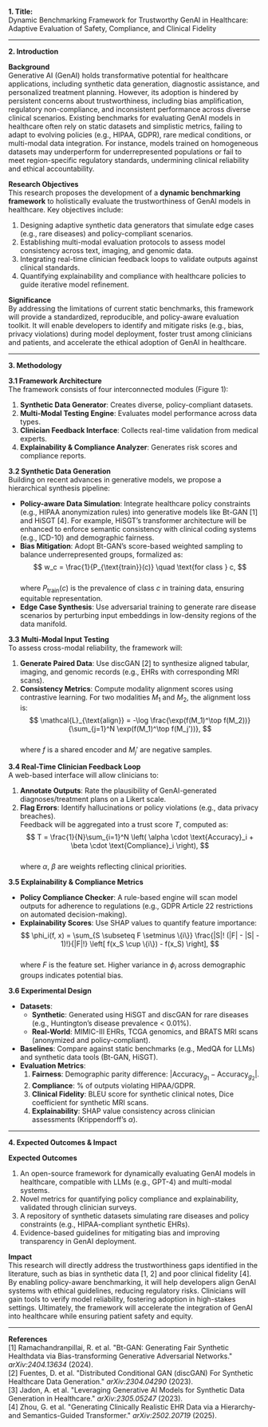 **1. Title:**  
Dynamic Benchmarking Framework for Trustworthy GenAI in Healthcare: Adaptive Evaluation of Safety, Compliance, and Clinical Fidelity  

---

**2. Introduction**  

**Background**  
Generative AI (GenAI) holds transformative potential for healthcare applications, including synthetic data generation, diagnostic assistance, and personalized treatment planning. However, its adoption is hindered by persistent concerns about trustworthiness, including bias amplification, regulatory non-compliance, and inconsistent performance across diverse clinical scenarios. Existing benchmarks for evaluating GenAI models in healthcare often rely on static datasets and simplistic metrics, failing to adapt to evolving policies (e.g., HIPAA, GDPR), rare medical conditions, or multi-modal data integration. For instance, models trained on homogeneous datasets may underperform for underrepresented populations or fail to meet region-specific regulatory standards, undermining clinical reliability and ethical accountability.  

**Research Objectives**  
This research proposes the development of a **dynamic benchmarking framework** to holistically evaluate the trustworthiness of GenAI models in healthcare. Key objectives include:  
1. Designing adaptive synthetic data generators that simulate edge cases (e.g., rare diseases) and policy-compliant scenarios.  
2. Establishing multi-modal evaluation protocols to assess model consistency across text, imaging, and genomic data.  
3. Integrating real-time clinician feedback loops to validate outputs against clinical standards.  
4. Quantifying explainability and compliance with healthcare policies to guide iterative model refinement.  

**Significance**  
By addressing the limitations of current static benchmarks, this framework will provide a standardized, reproducible, and policy-aware evaluation toolkit. It will enable developers to identify and mitigate risks (e.g., bias, privacy violations) during model deployment, foster trust among clinicians and patients, and accelerate the ethical adoption of GenAI in healthcare.  

---

**3. Methodology**  

**3.1 Framework Architecture**  
The framework consists of four interconnected modules (Figure 1):  
1. **Synthetic Data Generator**: Creates diverse, policy-compliant datasets.  
2. **Multi-Modal Testing Engine**: Evaluates model performance across data types.  
3. **Clinician Feedback Interface**: Collects real-time validation from medical experts.  
4. **Explainability & Compliance Analyzer**: Generates risk scores and compliance reports.  

**3.2 Synthetic Data Generation**  
Building on recent advances in generative models, we propose a hierarchical synthesis pipeline:  
- **Policy-aware Data Simulation**: Integrate healthcare policy constraints (e.g., HIPAA anonymization rules) into generative models like Bt-GAN [1] and HiSGT [4]. For example, HiSGT’s transformer architecture will be enhanced to enforce semantic consistency with clinical coding systems (e.g., ICD-10) and demographic fairness.  
- **Bias Mitigation**: Adopt Bt-GAN’s score-based weighted sampling to balance underrepresented groups, formalized as:  
  $$  
  w_c = \frac{1}{P_{\text{train}}(c)} \quad \text{for class } c,  
  $$  
  where $P_{\text{train}}(c)$ is the prevalence of class $c$ in training data, ensuring equitable representation.  
- **Edge Case Synthesis**: Use adversarial training to generate rare disease scenarios by perturbing input embeddings in low-density regions of the data manifold.  

**3.3 Multi-Modal Input Testing**  
To assess cross-modal reliability, the framework will:  
1. **Generate Paired Data**: Use discGAN [2] to synthesize aligned tabular, imaging, and genomic records (e.g., EHRs with corresponding MRI scans).  
2. **Consistency Metrics**: Compute modality alignment scores using contrastive learning. For two modalities $M_1$ and $M_2$, the alignment loss is:  
  $$  
  \mathcal{L}_{\text{align}} = -\log \frac{\exp(f(M_1)^\top f(M_2))}{\sum_{j=1}^N \exp(f(M_1)^\top f(M_j'))},  
  $$  
  where $f$ is a shared encoder and $M_j'$ are negative samples.  

**3.4 Real-Time Clinician Feedback Loop**  
A web-based interface will allow clinicians to:  
1. **Annotate Outputs**: Rate the plausibility of GenAI-generated diagnoses/treatment plans on a Likert scale.  
2. **Flag Errors**: Identify hallucinations or policy violations (e.g., data privacy breaches).  
Feedback will be aggregated into a trust score $T$, computed as:  
$$  
T = \frac{1}{N}\sum_{i=1}^N \left( \alpha \cdot \text{Accuracy}_i + \beta \cdot \text{Compliance}_i \right),  
$$  
where $\alpha$, $\beta$ are weights reflecting clinical priorities.  

**3.5 Explainability & Compliance Metrics**  
- **Policy Compliance Checker**: A rule-based engine will scan model outputs for adherence to regulations (e.g., GDPR Article 22 restrictions on automated decision-making).  
- **Explainability Scores**: Use SHAP values to quantify feature importance:  
  $$  
  \phi_i(f, x) = \sum_{S \subseteq F \setminus \{i\}} \frac{|S|! (|F| - |S| - 1)!}{|F|!} \left[ f(x_S \cup \{i\}) - f(x_S) \right],  
  $$  
  where $F$ is the feature set. Higher variance in $\phi_i$ across demographic groups indicates potential bias.  

**3.6 Experimental Design**  
- **Datasets**:  
  - **Synthetic**: Generated using HiSGT and discGAN for rare diseases (e.g., Huntington’s disease prevalence < 0.01%).  
  - **Real-World**: MIMIC-III EHRs, TCGA genomics, and BRATS MRI scans (anonymized and policy-compliant).  
- **Baselines**: Compare against static benchmarks (e.g., MedQA for LLMs) and synthetic data tools (Bt-GAN, HiSGT).  
- **Evaluation Metrics**:  
  1. **Fairness**: Demographic parity difference: $|\text{Accuracy}_{g_1} - \text{Accuracy}_{g_2}|$.  
  2. **Compliance**: % of outputs violating HIPAA/GDPR.  
  3. **Clinical Fidelity**: BLEU score for synthetic clinical notes, Dice coefficient for synthetic MRI scans.  
  4. **Explainability**: SHAP value consistency across clinician assessments (Krippendorff’s $\alpha$).  

---

**4. Expected Outcomes & Impact**  

**Expected Outcomes**  
1. An open-source framework for dynamically evaluating GenAI models in healthcare, compatible with LLMs (e.g., GPT-4) and multi-modal systems.  
2. Novel metrics for quantifying policy compliance and explainability, validated through clinician surveys.  
3. A repository of synthetic datasets simulating rare diseases and policy constraints (e.g., HIPAA-compliant synthetic EHRs).  
4. Evidence-based guidelines for mitigating bias and improving transparency in GenAI deployment.  

**Impact**  
This research will directly address the trustworthiness gaps identified in the literature, such as bias in synthetic data [1, 2] and poor clinical fidelity [4]. By enabling policy-aware benchmarking, it will help developers align GenAI systems with ethical guidelines, reducing regulatory risks. Clinicians will gain tools to verify model reliability, fostering adoption in high-stakes settings. Ultimately, the framework will accelerate the integration of GenAI into healthcare while ensuring patient safety and equity.  

---  

**References**  
[1] Ramachandranpillai, R. et al. "Bt-GAN: Generating Fair Synthetic Healthdata via Bias-transforming Generative Adversarial Networks." *arXiv:2404.13634* (2024).  
[2] Fuentes, D. et al. "Distributed Conditional GAN (discGAN) For Synthetic Healthcare Data Generation." *arXiv:2304.04290* (2023).  
[3] Jadon, A. et al. "Leveraging Generative AI Models for Synthetic Data Generation in Healthcare." *arXiv:2305.05247* (2023).  
[4] Zhou, G. et al. "Generating Clinically Realistic EHR Data via a Hierarchy- and Semantics-Guided Transformer." *arXiv:2502.20719* (2025).